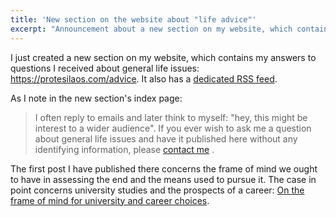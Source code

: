 ```yaml
---
title: 'New section on the website about "life advice"'
excerpt: "Announcement about a new section on my website, which contains my answers to questions about general life issues."
---
```


I just created a new section on my website, which contains my answers to
questions I received about general life issues:
<https://protesilaos.com/advice>.  It also has a [dedicated RSS
feed](https://protesilaos.com/advice.xml).

As I note in the new section's index page:

> I often reply to emails and later think to myself: "hey, this might be
> interest to a wider audience". If you ever wish to ask me a question
> about general life issues and have it published here without any
> identifying information, please [contact
> me](https://protesilaos.com/contact) .

The first post I have published there concerns the frame of mind we
ought to have in assessing the end and the means used to pursue it.  The
case in point concerns university studies and the prospects of a career:
[On the frame of mind for university and career
choices](https://protesilaos.com/advice/2021-11-06-university-career-choice/).

